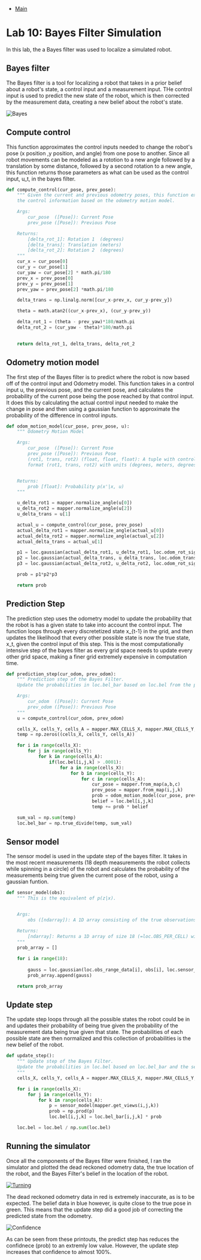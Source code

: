 * [Main](index.md)

# Lab 10: Bayes Filter Simulation

In this lab, the a Bayes filter was used to localize a simulated robot.

## Bayes filter

The Bayes filter is a tool for localizing a robot that takes in a prior belief about a robot's state, a control input and a measurement input. THe control input is used to predict the new state of the robot, which is then corrected by the measurement data, creating a new belief about the robot's state.

![Bayes](lab_10_figs/bayes_algo.png)

## Compute control

This function approximates the control inputs needed to change the robot's pose (x position ,y position, and angle) from one pose to another. Since all robot movements can be modeled as a rototion to a new angle followed by a translation by some distance, followed by a second rotation to a new angle, this function returns those parameters as what can be used as the control input, u_t, in the bayes filter.

```python
def compute_control(cur_pose, prev_pose):
    """ Given the current and previous odometry poses, this function extracts
    the control information based on the odometry motion model.

    Args:
        cur_pose  ([Pose]): Current Pose
        prev_pose ([Pose]): Previous Pose 

    Returns:
        [delta_rot_1]: Rotation 1  (degrees)
        [delta_trans]: Translation (meters)
        [delta_rot_2]: Rotation 2  (degrees)
    """
    cur_x = cur_pose[0]
    cur_y = cur_pose[1]
    cur_yaw = cur_pose[2] * math.pi/180
    prev_x = prev_pose[0]
    prev_y = prev_pose[1]
    prev_yaw = prev_pose[2] *math.pi/180

    delta_trans = np.linalg.norm([cur_x-prev_x, cur_y-prev_y])

    theta = math.atan2((cur_x-prev_x), (cur_y-prev_y))

    delta_rot_1 = (theta - prev_yaw)*180/math.pi
    delta_rot_2 = (cur_yaw - theta)*180/math.pi

    
    return delta_rot_1, delta_trans, delta_rot_2
```

## Odometry motion model

The first step of the Bayes filter is to predict where the robot is now based off of the control input and Odometry model. This function takes in a control input u, the previous pose, and the current pose, and calculates the probability of the current pose being the pose reached by that control input. It does this by calculating the actual control input needed to make the change in pose and then using a gaussian function to approximate the probability of the difference in control inputs.

```python
def odom_motion_model(cur_pose, prev_pose, u):
    """ Odometry Motion Model

    Args:
        cur_pose  ([Pose]): Current Pose
        prev_pose ([Pose]): Previous Pose
        (rot1, trans, rot2) (float, float, float): A tuple with control data in the format 
        format (rot1, trans, rot2) with units (degrees, meters, degrees)


    Returns:
        prob [float]: Probability p(x'|x, u)
    """

    u_delta_rot1 = mapper.normalize_angle(u[0])
    u_delta_rot2 = mapper.normalize_angle(u[2])
    u_delta_trans = u[1]

    actual_u = compute_control(cur_pose, prev_pose)
    actual_delta_rot1 = mapper.normalize_angle(actual_u[0])
    actual_delta_rot2 = mapper.normalize_angle(actual_u[2])
    actual_delta_trans = actual_u[1]

    p1 = loc.gaussian(actual_delta_rot1, u_delta_rot1, loc.odom_rot_sigma)
    p2 = loc.gaussian(actual_delta_trans, u_delta_trans, loc.odom_trans_sigma)
    p3 = loc.gaussian(actual_delta_rot2, u_delta_rot2, loc.odom_rot_sigma)

    prob = p1*p2*p3

    return prob

```

## Prediction Step

The prediction step uses the odometry model to update the probability that the robot is has a given state to take into account the control input. The function loops through every discretetized state x_{t-1} in the grid, and then updates the likelihood that every other possible state is now the true state, x_t, given the control input of this step. This is the most computationally intensive step of the bayes filter as every grid space needs to update every other grid space, making a finer grid extremely expensive in computation time.
```python
def prediction_step(cur_odom, prev_odom):
    """ Prediction step of the Bayes Filter.
    Update the probabilities in loc.bel_bar based on loc.bel from the previous time step and the odometry motion model.

    Args:
        cur_odom  ([Pose]): Current Pose
        prev_odom ([Pose]): Previous Pose
    """
    u = compute_control(cur_odom, prev_odom)

    cells_X, cells_Y, cells_A = mapper.MAX_CELLS_X, mapper.MAX_CELLS_Y, mapper.MAX_CELLS_A
    temp = np.zeros((cells_X, cells_Y, cells_A))

    for i in range(cells_X):
        for j in range(cells_Y):
            for k in range(cells_A):
                if(loc.bel[i,j,k] > .0001):
                    for a in range(cells_X):
                        for b in range(cells_Y):
                            for c in range(cells_A):
                                cur_pose = mapper.from_map(a,b,c)
                                prev_pose = mapper.from_map(i,j,k)
                                prob = odom_motion_model(cur_pose, prev_pose, u)
                                belief = loc.bel[i,j,k]
                                temp += prob * belief

    sum_val = np.sum(temp)
    loc.bel_bar = np.true_divide(temp, sum_val)
```

## Sensor model

The sensor model is used in the update step of the bayes filter. It takes in the most recent measurements (18 depth measurements the robot collects while spinning in a circle) of the robot and calculates the probability of the measurements being true given the current pose of the robot, using a gaussian funtion.

```python
def sensor_model(obs):
    """ This is the equivalent of p(z|x).


    Args:
        obs ([ndarray]): A 1D array consisting of the true observations for a specific robot pose in the map 

    Returns:
        [ndarray]: Returns a 1D array of size 18 (=loc.OBS_PER_CELL) with the likelihoods of each individual sensor measurement
    """
    prob_array = []
    
    for i in range(18):
        
        gauss = loc.gaussian(loc.obs_range_data[i], obs[i], loc.sensor_sigma)
        prob_array.append(gauss)

    return prob_array
```

## Update step

The update step loops through all the possible states the robot could be in and updates their probability of being true given the probability of the measurement data being true given that state. The probabilities of each possible state are then normalized and this collection of probabilities is the new belief of the robot.

```python
def update_step():
    """ Update step of the Bayes Filter.
    Update the probabilities in loc.bel based on loc.bel_bar and the sensor model.
    """
    cells_X, cells_Y, cells_A = mapper.MAX_CELLS_X, mapper.MAX_CELLS_Y, mapper.MAX_CELLS_A

    for i in range(cells_X):
        for j in range(cells_Y):
            for k in range(cells_A):
                p = sensor_model(mapper.get_views(i,j,k))
                prob = np.prod(p)
                loc.bel[i,j,k] = loc.bel_bar[i,j,k] * prob

    loc.bel = loc.bel / np.sum(loc.bel)
```

## Running the simulator

Once all the components of the Bayes filter were finished, I ran the simulator and plotted the dead reckoned odometry data, the true location of the robot, and the Bayes Filter's belief in the location of the robot.

[![Turning](lab_10_figs/vid_1.png)](https://youtu.be/x5594mKrvWg)

The dead reckoned odometry data in red is extremely inaccurate, as is to be expected. The belief data in blue however, is quite close to the true pose in green. This means that the update step did a good job of correcting the predicted state from the odometry.

![Confidence](lab_10_figs/bayes_confidence.png)

As can be seen from these printouts, the predict step has reduces the confidnece (prob) to an extremly low value. However, the update step increases that confidence to almost 100%.